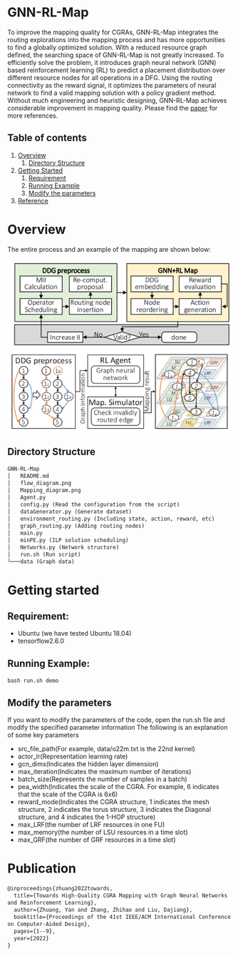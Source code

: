 # GNN-RL-Map

To improve the mapping quality for CGRAs, GNN-RL-Map integrates the routing explorations into the mapping process and has more opportunities to find a globally optimized solution. With a reduced resource graph defined, the searching space of GNN-RL-Map is not greatly increased. To efficiently solve the problem, it introduces graph neural network (GNN) based reinforcement learning (RL) to predict a placement distribution over different resource nodes for all operations in a DFG. Using the routing connectivity as the reward signal, it optimizes the parameters of neural network to find a valid mapping solution with a policy gradient method. Without much engineering and heuristic designing, GNN-RL-Map achieves considerable improvement in mapping quality. Please find the [paper](https://ieeexplore.ieee.org/stamp/stamp.jsp?tp=&arnumber=10069423) for more references.


## Table of contents
1. [Overview](#overview)
    1. [Directory Structure](#directory-structure)
2. [Getting Started](#getting-started)
    1. [Requirement](#requirement)
    2. [Running Example](#running-example)
    3. [Modify the parameters](#modify-the-parameters)
3. [Reference](#publication)


# Overview

The entire process and an example of the mapping are shown below:

<img src="flow_diagram.png" alt="drawing" width="700"/> \
<img src="Mapping_diagram.png" alt="drawing" width="700"/> 


## Directory Structure

```
GNN-RL-Map
│   README.md
│   flow_diagram.png
│   Mapping_diagram.png
│   Agent.py 
│   config.py (Read the configuration from the script)
│   dataGenerator.py (Generate dataset)
│   environment_routing.py (Including state, action, reward, etc)
│   graph_routing.py (Adding routing nodes)
│   main.py 
│   minPE.py (ILP solution scheduling)
│   Networks.py (Network structure)
│   run.sh (Run script)
└───data (Graph data)
```

# Getting started
## Requirement:
* Ubuntu (we have tested Ubuntu 18.04)
* tensorflow2.6.0

## Running Example:
```
bash run.sh demo
```

## Modify the parameters
If you want to modify the parameters of the code, open the run.sh file and modify the specified parameter information
The following is an explanation of some key parameters
* src_file_path(For example, data/o22m.txt is the 22nd kernel)
* actor_lr(Representation learning rate)
* gcn_dims(Indicates the hidden layer dimension)
* max_iteration(Indicates the maximum number of iterations)
* batch_size(Represents the number of samples in a batch)
* pea_width(Indicates the scale of the CGRA. For example, 6 indicates that the scale of the CGRA is 6x6)
* reward_mode(Indicates the CGRA structure, 1 indicates the mesh structure, 2 indicates the torus structure, 3 indicates the Diagonal structure, and 4 indicates the 1-HOP structure)
* max_LRF(the number of LRF resources in one FU)
* max_memory(the number of LSU resources in a time slot)
* max_GRF(the number of GRF resources in a time slot)

# Publication

```
@inproceedings{zhuang2022towards,
  title={Towards High-Quality CGRA Mapping with Graph Neural Networks and Reinforcement Learning},
  author={Zhuang, Yan and Zhang, Zhihao and Liu, Dajiang},
  booktitle={Proceedings of the 41st IEEE/ACM International Conference on Computer-Aided Design},
  pages={1--9},
  year={2022}
}
```
